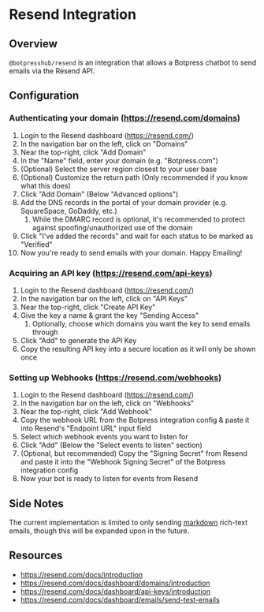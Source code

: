# Resend Integration

## Overview

`@botpresshub/resend` is an integration that allows a Botpress chatbot to send emails via the Resend API.

## Configuration

### Authenticating your domain (https://resend.com/domains)

1. Login to the Resend dashboard (https://resend.com/)
2. In the navigation bar on the left, click on "Domains"
3. Near the top-right, click "Add Domain"
4. In the "Name" field, enter your domain (e.g. "Botpress.com")
5. (Optional) Select the server region closest to your user base
6. (Optional) Customize the return path (Only recommended if you know what this does)
7. Click "Add Domain" (Below "Advanced options")
8. Add the DNS records in the portal of your domain provider (e.g. SquareSpace, GoDaddy, etc.)
   1. While the DMARC record is optional, it's recommended to protect against spoofing/unauthorized use of the domain
9. Click "I've added the records" and wait for each status to be marked as "Verified"
10. Now you're ready to send emails with your domain. Happy Emailing!

### Acquiring an API key (https://resend.com/api-keys)

1. Login to the Resend dashboard (https://resend.com/)
2. In the navigation bar on the left, click on "API Keys"
3. Near the top-right, click "Create API Key"
4. Give the key a name & grant the key "Sending Access"
   1. Optionally, choose which domains you want the key to send emails through
5. Click "Add" to generate the API Key
6. Copy the resulting API key into a secure location as it will only be shown once

### Setting up Webhooks (https://resend.com/webhooks)

1. Login to the Resend dashboard (https://resend.com/)
2. In the navigation bar on the left, click on "Webhooks"
3. Near the top-right, click "Add Webhook"
4. Copy the webhook URL from the Botpress integration config & paste it into Resend's "Endpoint URL" input field
5. Select which webhook events you want to listen for
6. Click "Add" (Below the "Select events to listen" section)
7. (Optional, but recommended) Copy the "Signing Secret" from Resend and paste it into the "Webhook Signing Secret" of the Botpress integration config
8. Now your bot is ready to listen for events from Resend

## Side Notes

The current implementation is limited to only sending [markdown](https://spec.commonmark.org/0.31.2/) rich-text emails, though this will be expanded upon in the future.

## Resources

- https://resend.com/docs/introduction
- https://resend.com/docs/dashboard/domains/introduction
- https://resend.com/docs/dashboard/api-keys/introduction
- https://resend.com/docs/dashboard/emails/send-test-emails

